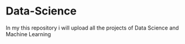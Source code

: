 # Data-Science
In my this repository i will upload all the projects of Data Science and Machine Learning
